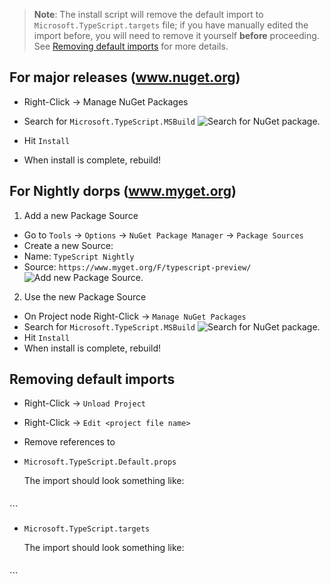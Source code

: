 > **Note**: The install script will remove the default import to `Microsoft.TypeScript.targets` file; if you have manually edited the import before, you will need to remove it yourself **before** proceeding. See [Removing default imports](#removing-default-imports) for more details.


## For major releases (www.nuget.org)

* Right-Click -> Manage NuGet Packages
* Search for `Microsoft.TypeScript.MSBuild`
 ![Search for NuGet package.](https://raw.githubusercontent.com/wiki/Microsoft/TypeScript/images/searchForNuGetPackage.png)

* Hit `Install`
* When install is complete, rebuild!


## For Nightly dorps (www.myget.org)

1. Add a new Package Source 
 * Go to `Tools` -> `Options` -> `NuGet Package Manager` -> `Package Sources`
 * Create a new Source:
  * Name: `TypeScript Nightly`
  * Source: `https://www.myget.org/F/typescript-preview/`
 ![Add new Package Source.](https://raw.githubusercontent.com/wiki/Microsoft/TypeScript/images/addNewPackageSource.PNG)

2. Use the new Package Source
 * On Project node Right-Click -> `Manage NuGet Packages`
 * Search for `Microsoft.TypeScript.MSBuild`
 ![Search for NuGet package.](https://raw.githubusercontent.com/wiki/Microsoft/TypeScript/images/searchForMyGetPackage.PNG)
 * Hit `Install`
 * When install is complete, rebuild!


## Removing default imports

* Right-Click -> `Unload Project`
* Right-Click -> `Edit <project file name>`
* Remove references to

 * `Microsoft.TypeScript.Default.props`

   The import should look something like:

     ```XML
<Import
         Project="$(MSBuildExtensionsPath32)\Microsoft\VisualStudio\v$(VisualStudioVersion)\TypeScript\Microsoft.TypeScript.Default.props"
         Condition="Exists('$(MSBuildExtensionsPath32)\Microsoft\VisualStudio\v$(VisualStudioVersion)\TypeScript\Microsoft.TypeScript.Default.props')" />
     ```

 * `Microsoft.TypeScript.targets`

   The import should look something like:

     ```XML
<Import
        Project="$(MSBuildExtensionsPath32)\Microsoft\VisualStudio\v$(VisualStudioVersion)\TypeScript\Microsoft.TypeScript.targets"
        Condition="Exists('$(MSBuildExtensionsPath32)\Microsoft\VisualStudio\v$(VisualStudioVersion)\TypeScript\Microsoft.TypeScript.targets')" />
     ```
